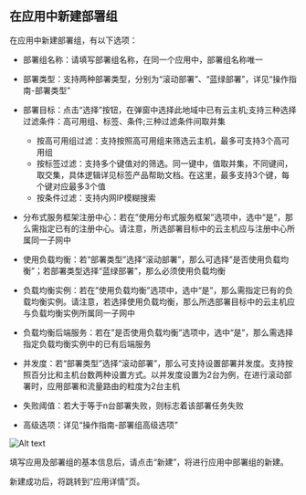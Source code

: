 ## 在应用中新建部署组

在应用中新建部署组，有以下选项：

- 部署组名称：请填写部署组名称，在同一个应用中，部署组名称唯一
- 部署类型：支持两种部署类型，分别为“滚动部署”、“蓝绿部署”，详见“操作指南-部署类型”
- 部署目标：点击“选择”按钮，在弹窗中选择此地域中已有云主机;支持三种选择过滤条件：高可用组、标签、条件;三种过滤条件间取并集

    - 按高可用组过滤：支持按照高可用组来筛选云主机，最多可支持3个高可用组
    - 按标签过滤：支持多个键值对的筛选。同一键中，值取并集，不同键间，取交集，具体逻辑详见标签产品帮助文档。在这里，最多支持3个键，每个键对应最多3个值
    - 按条件过滤：支持内网IP模糊搜索
    
- 分布式服务框架注册中心：若在”使用分布式服务框架”选项中，选中“是”，那么需指定已有的注册中心。请注意，所选部署目标中的云主机应与注册中心所属同一子网中
- 使用负载均衡：若“部署类型”选择“滚动部署”，那么可选择”是否使用负载均衡”；若部署类型选择“蓝绿部署”，那么必须使用负载均衡
- 负载均衡实例：若在”使用负载均衡”选项中，选中“是”，那么需指定已有的负载均衡实例。请注意，若选择使用负载均衡，那么所选部署目标中的云主机应与负载均衡实例所属同一子网中
- 负载均衡后端服务：若在”是否使用负载均衡”选项中，选中“是”，那么需选择指定负载均衡实例中的已有后端服务
- 并发度：若“部署类型”选择“滚动部署”，那么可支持设置部署并发度。支持按照百分比和主机台数两种设置方式。以并发度设置为2台为例，在进行滚动部署时，应用部署和流量路由的粒度为2台主机
- 失败阈值：若大于等于n台部署失败，则标志着该部署任务失败
- 高级选项：详见“操作指南-部署组高级选项”


![Alt text](https://github.com/jdcloudcom/cn/blob/edit/image/CodeDeploy/Ch/Oper-5%EF%BC%88Ch%EF%BC%89.png)

填写应用及部署组的基本信息后，请点击“新建”，将进行应用中部署组的新建。

新建成功后，将跳转到“应用详情”页。
